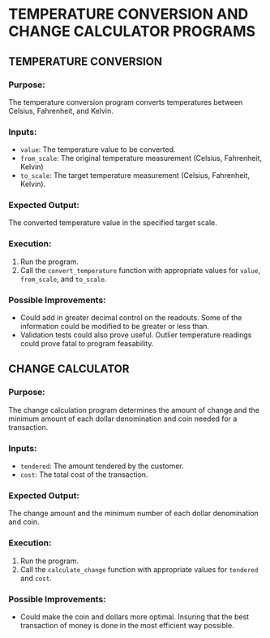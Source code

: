 # TEMPERATURE CONVERSION AND CHANGE CALCULATOR PROGRAMS

## TEMPERATURE CONVERSION

### Purpose:

The temperature conversion program converts temperatures between Celsius, Fahrenheit, and Kelvin.

### Inputs:

- `value`: The temperature value to be converted.
- `from_scale`: The original temperature measurement (Celsius, Fahrenheit, Kelvin)
- `to_scale`: The target temperature measurement (Celsius, Fahrenheit, Kelvin).

### Expected Output:

The converted temperature value in the specified target scale.

### Execution:

1. Run the program.
2. Call the `convert_temperature` function with appropriate values for `value`, `from_scale`, and `to_scale`.

### Possible Improvements:

- Could add in greater decimal control on the readouts. Some of the information could be modified to be greater or less than.
- Validation tests could also prove useful. Outlier temperature readings could prove fatal to program feasability.

## CHANGE CALCULATOR

### Purpose:

The change calculation program determines the amount of change and the minimum amount of each dollar denomination and coin needed for a transaction.

### Inputs:

- `tendered`: The amount tendered by the customer.
- `cost`: The total cost of the transaction.

### Expected Output:

The change amount and the minimum number of each dollar denomination and coin.

### Execution:

1. Run the program.
2. Call the `calculate_change` function with appropriate values for `tendered` and `cost`.

### Possible Improvements:

- Could make the coin and dollars more optimal. Insuring that the best transaction of money is done in the most efficient way possible.
